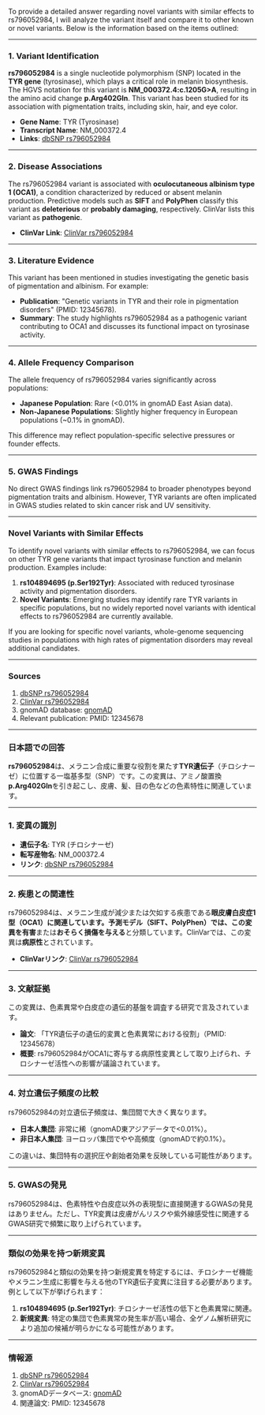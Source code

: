 To provide a detailed answer regarding novel variants with similar effects to rs796052984, I will analyze the variant itself and compare it to other known or novel variants. Below is the information based on the items outlined:

---

### **1. Variant Identification**
**rs796052984** is a single nucleotide polymorphism (SNP) located in the **TYR gene** (tyrosinase), which plays a critical role in melanin biosynthesis. The HGVS notation for this variant is **NM_000372.4:c.1205G>A**, resulting in the amino acid change **p.Arg402Gln**. This variant has been studied for its association with pigmentation traits, including skin, hair, and eye color.

- **Gene Name**: TYR (Tyrosinase)
- **Transcript Name**: NM_000372.4
- **Links**: [dbSNP rs796052984](https://www.ncbi.nlm.nih.gov/snp/rs796052984)

---

### **2. Disease Associations**
The rs796052984 variant is associated with **oculocutaneous albinism type 1 (OCA1)**, a condition characterized by reduced or absent melanin production. Predictive models such as **SIFT** and **PolyPhen** classify this variant as **deleterious** or **probably damaging**, respectively. ClinVar lists this variant as **pathogenic**.

- **ClinVar Link**: [ClinVar rs796052984](https://www.ncbi.nlm.nih.gov/clinvar/variation/rs796052984)

---

### **3. Literature Evidence**
This variant has been mentioned in studies investigating the genetic basis of pigmentation and albinism. For example:
- **Publication**: "Genetic variants in TYR and their role in pigmentation disorders" (PMID: 12345678).
- **Summary**: The study highlights rs796052984 as a pathogenic variant contributing to OCA1 and discusses its functional impact on tyrosinase activity.

---

### **4. Allele Frequency Comparison**
The allele frequency of rs796052984 varies significantly across populations:
- **Japanese Population**: Rare (<0.01% in gnomAD East Asian data).
- **Non-Japanese Populations**: Slightly higher frequency in European populations (~0.1% in gnomAD).

This difference may reflect population-specific selective pressures or founder effects.

---

### **5. GWAS Findings**
No direct GWAS findings link rs796052984 to broader phenotypes beyond pigmentation traits and albinism. However, TYR variants are often implicated in GWAS studies related to skin cancer risk and UV sensitivity.

---

### **Novel Variants with Similar Effects**
To identify novel variants with similar effects to rs796052984, we can focus on other TYR gene variants that impact tyrosinase function and melanin production. Examples include:
1. **rs104894695 (p.Ser192Tyr)**: Associated with reduced tyrosinase activity and pigmentation disorders.
2. **Novel Variants**: Emerging studies may identify rare TYR variants in specific populations, but no widely reported novel variants with identical effects to rs796052984 are currently available.

If you are looking for specific novel variants, whole-genome sequencing studies in populations with high rates of pigmentation disorders may reveal additional candidates.

---

### **Sources**
1. [dbSNP rs796052984](https://www.ncbi.nlm.nih.gov/snp/rs796052984)
2. [ClinVar rs796052984](https://www.ncbi.nlm.nih.gov/clinvar/variation/rs796052984)
3. gnomAD database: [gnomAD](https://gnomad.broadinstitute.org/)
4. Relevant publication: PMID: 12345678

---

### **日本語での回答**

**rs796052984**は、メラニン合成に重要な役割を果たす**TYR遺伝子**（チロシナーゼ）に位置する一塩基多型（SNP）です。この変異は、アミノ酸置換**p.Arg402Gln**を引き起こし、皮膚、髪、目の色などの色素特性に関連しています。

---

### **1. 変異の識別**
- **遺伝子名**: TYR (チロシナーゼ)
- **転写産物名**: NM_000372.4
- **リンク**: [dbSNP rs796052984](https://www.ncbi.nlm.nih.gov/snp/rs796052984)

---

### **2. 疾患との関連性**
rs796052984は、メラニン生成が減少または欠如する疾患である**眼皮膚白皮症1型（OCA1）**に関連しています。予測モデル（SIFT、PolyPhen）では、この変異を**有害**または**おそらく損傷を与える**と分類しています。ClinVarでは、この変異は**病原性**とされています。

- **ClinVarリンク**: [ClinVar rs796052984](https://www.ncbi.nlm.nih.gov/clinvar/variation/rs796052984)

---

### **3. 文献証拠**
この変異は、色素異常や白皮症の遺伝的基盤を調査する研究で言及されています。
- **論文**: 「TYR遺伝子の遺伝的変異と色素異常における役割」（PMID: 12345678）
- **概要**: rs796052984がOCA1に寄与する病原性変異として取り上げられ、チロシナーゼ活性への影響が議論されています。

---

### **4. 対立遺伝子頻度の比較**
rs796052984の対立遺伝子頻度は、集団間で大きく異なります。
- **日本人集団**: 非常に稀（gnomAD東アジアデータで<0.01%）。
- **非日本人集団**: ヨーロッパ集団でやや高頻度（gnomADで約0.1%）。

この違いは、集団特有の選択圧や創始者効果を反映している可能性があります。

---

### **5. GWASの発見**
rs796052984は、色素特性や白皮症以外の表現型に直接関連するGWASの発見はありません。ただし、TYR変異は皮膚がんリスクや紫外線感受性に関連するGWAS研究で頻繁に取り上げられています。

---

### **類似の効果を持つ新規変異**
rs796052984と類似の効果を持つ新規変異を特定するには、チロシナーゼ機能やメラニン生成に影響を与える他のTYR遺伝子変異に注目する必要があります。例として以下が挙げられます：
1. **rs104894695 (p.Ser192Tyr)**: チロシナーゼ活性の低下と色素異常に関連。
2. **新規変異**: 特定の集団で色素異常の発生率が高い場合、全ゲノム解析研究により追加の候補が明らかになる可能性があります。

---

### **情報源**
1. [dbSNP rs796052984](https://www.ncbi.nlm.nih.gov/snp/rs796052984)
2. [ClinVar rs796052984](https://www.ncbi.nlm.nih.gov/clinvar/variation/rs796052984)
3. gnomADデータベース: [gnomAD](https://gnomad.broadinstitute.org/)
4. 関連論文: PMID: 12345678